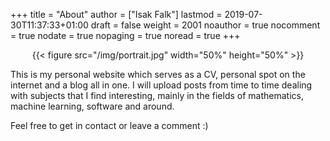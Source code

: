 +++
title = "About"
author = ["Isak Falk"]
lastmod = 2019-07-30T11:37:33+01:00
draft = false
weight = 2001
noauthor = true
nocomment = true
nodate = true
nopaging = true
noread = true
+++

<style>.org-center { margin-left: auto; margin-right: auto; text-align: center; }</style>

<div class="org-center">
  <div></div>

{{< figure src="/img/portrait.jpg" width="50%" height="50%" >}}

</div>

This is my personal website which serves as a CV, personal spot on the internet
and a blog all in one. I will upload posts from time to time dealing with
subjects that I find interesting, mainly in the fields of mathematics, machine
learning, software and around.

Feel free to get in contact or leave a comment :)
